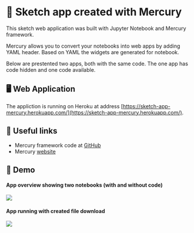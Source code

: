 # 👋 Sketch app created with Mercury

This sketch web application was built with Jupyter Notebook and Mercury framework.

Mercury allows you to convert your notebooks into web apps by adding YAML header. Based on YAML the widgets are generated for notebook.

Below are prestented two apps, both with the same code. The one app has code hidden and one code available.

## 🖥️ Web Application

The appliction is running on Heroku at address [https://sketch-app-mercury.herokuapp.com/](https://sketch-app-mercury.herokuapp.com/).

## 🔗 Useful links

- Mercury framework code at [GitHub](https://github.com/mljar/mercury)
- Mercury [website](https://mljar.com/mercury)

## 🚀 Demo

#### App overview showing two notebooks (with and without code)

![](https://github.com/pplonski/artistic-sketches-jupyter-mercury/blob/main/media/mercury_demo.gif)

#### App running with created file download

![](https://github.com/pplonski/artistic-sketches-jupyter-mercury/blob/main/media/mercury_demo_2.gif)
